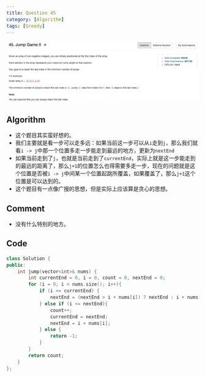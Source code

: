 ```yaml
---
title: Question 45
category: [Algorithm]
tags: [Greedy]
---
```


![Description](../Assets/Figure/question45.png)

## Algorithm 

- 这个题目其实蛮好想的。
- 我们主要就是看一步可以走多远：如果当前这一步可以从`i`走到`j`，那么我们就看`i -> j`中那一个位置多走一步能走到最远的地方，更新为`nextEnd`
- 如果当前走到了`j`，也就是当前走到了`currentEnd`，实际上就是这一步能走到的最远的距离了，那么`j+1`的位置怎么也得需要多走一步，现在的问题就是这个位置是否被`i -> j`中间某一个位置起跳所覆盖，如果覆盖了，那么`j+1`这个位置是可以达到的。
- 这个题目有一点像广搜的思想，但是实际上应该算是贪心的思想。

## Comment

- 没有什么特别的地方。

## Code

```c++
class Solution {
public:
    int jump(vector<int>& nums) {
        int currentEnd = 0, i = 0, count = 0, nextEnd = 0;
        for (i = 0; i < nums.size(); i++){
            if (i <= currentEnd) {
                nextEnd = (nextEnd > i + nums[i]) ? nextEnd : i + nums[i];
            } else if (i <= nextEnd){
                count++;
                currentEnd = nextEnd;
                nextEnd = i + nums[i];
            } else {
                return -1;
            }
        }
        return count;
    }
};
```
